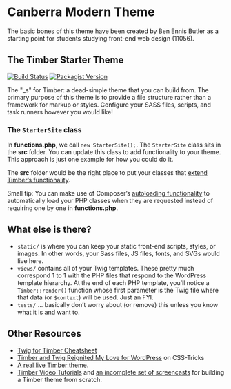 # Canberra Modern Theme

The basic bones of this theme have been created by Ben Ennis Butler as a starting point for students studying front-end web design (11056).

## The Timber Starter Theme

[![Build Status](https://travis-ci.com/timber/starter-theme.svg?branch=master)](https://travis-ci.com/github/timber/starter-theme)
[![Packagist Version](https://img.shields.io/packagist/v/upstatement/canberra-modern-theme?include_prereleases)](https://packagist.org/packages/upstatement/canberra-modern-theme)

The "_s" for Timber: a dead-simple theme that you can build from. The primary purpose of this theme is to provide a file structure rather than a framework for markup or styles. Configure your SASS files, scripts, and task runners however you would like!


### The `StarterSite` class

In **functions.php**, we call `new StarterSite();`. The `StarterSite` class sits in the **src** folder. You can update this class to add functionality to your theme. This approach is just one example for how you could do it.

The **src** folder would be the right place to put your classes that [extend Timber’s functionality](https://timber.github.io/docs/v2/guides/extending-timber/).

Small tip: You can make use of Composer’s [autoloading functionality](https://getcomposer.org/doc/04-schema.md#psr-4) to automatically load your PHP classes when they are requested instead of requiring one by one in **functions.php**.

## What else is there?

- `static/` is where you can keep your static front-end scripts, styles, or images. In other words, your Sass files, JS files, fonts, and SVGs would live here.
- `views/` contains all of your Twig templates. These pretty much correspond 1 to 1 with the PHP files that respond to the WordPress template hierarchy. At the end of each PHP template, you’ll notice a `Timber::render()` function whose first parameter is the Twig file where that data (or `$context`) will be used. Just an FYI.
- `tests/` ... basically don’t worry about (or remove) this unless you know what it is and want to.

## Other Resources

* [Twig for Timber Cheatsheet](http://notlaura.com/the-twig-for-timber-cheatsheet/)
* [Timber and Twig Reignited My Love for WordPress](https://css-tricks.com/timber-and-twig-reignited-my-love-for-wordpress/) on CSS-Tricks
* [A real live Timber theme](https://github.com/laras126/yuling-theme).
* [Timber Video Tutorials](http://timber.github.io/timber/#video-tutorials) and [an incomplete set of screencasts](https://www.youtube.com/playlist?list=PLuIlodXmVQ6pkqWyR6mtQ5gQZ6BrnuFx-) for building a Timber theme from scratch.

